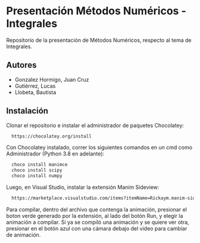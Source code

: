 # Presentación Métodos Numéricos - Integrales

Repositorio de la presentación de Métodos Numéricos, respecto al tema de Integrales.

## Autores

- Gonzalez Hormigo, Juan Cruz
- Gutiérrez, Lucas
- Llobeta, Bautista

## Instalación

Clonar el repositorio e instalar el administrador de paquetes Chocolatey:

```bash
  https://chocolatey.org/install
```

Con Chocolatey instalado, correr los siguientes comandos en un cmd como Administrador (Python 3.8 en adelante):

```bash
  choco install manimce
  choco install scipy
  choco install numpy
```

Luego, en Visual Studio, instalar la extensión Manim Sideview:

```bash
  https://marketplace.visualstudio.com/items?itemName=Rickaym.manim-sideview
```

Para compilar, dentro del archivo que contenga la animación, presionar el boton verde generado por la extensión, al lado del botón Run, y elegir la animación a compilar. Si ya se compiló una animación y se quiere ver otra, presionar en el botón azul con una cámara debajo del video para cambiar de animación.
